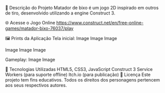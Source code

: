 📘 Descrição do Projeto
Matador de bixo é um jogo 2D inspirado em outros de tiro, desenvolvido utilizando a engine Construct 3.

🌐 Acesse o Jogo Online
https://www.construct.net/en/free-online-games/matador-bixo-76037/play

🖼 Prints da Aplicação
Tela inicial:
Image Image Image

Image Image Image

Gameplay:
Image Image

🧩 Tecnologias Utilizadas
HTML5, CSS3, JavaScript
Construct 3
Service Workers (para suporte offline)
Itch.io (para publicação)
📄 Licença
Este projeto tem fins educativos. Todos os direitos dos personagens pertencem aos seus respectivos autores.
